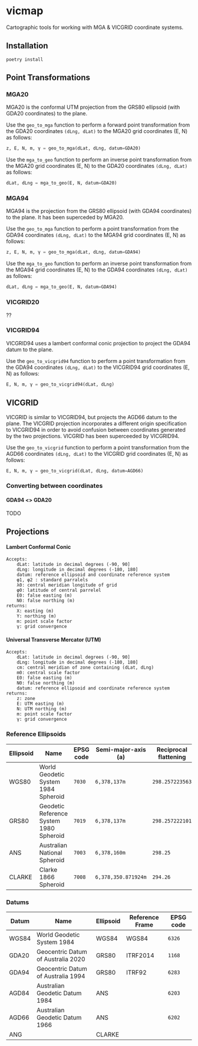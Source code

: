# vicmap
Cartographic tools for working with MGA & VICGRID coordinate systems.

## Installation
```
poetry install
```

## Point Transformations

### MGA20
MGA20 is the conformal UTM projection from the GRS80 ellipsoid (with GDA20 coordinates) to the plane.

Use the ```geo_to_mga``` function to perform a forward point transformation from the GDA20 coordinates ```(dLng, dLat)``` to the MGA20 grid coordinates (E, N) as follows:

```python
z, E, N, m, γ = geo_to_mga(dLat, dLng, datum=GDA20)
```

Use the ```mga_to_geo``` function to perform an inverse point transformation from the MGA20 grid coordinates (E, N) to the GDA20 coordinates ```(dLng, dLat)``` as follows:

```python
dLat, dLng = mga_to_geo(E, N, datum=GDA20)
```


### MGA94
MGA94 is the projection from the GRS80 ellipsoid (with GDA94 coordinates) to the plane. It has been superceded by MGA20.

Use the ```geo_to_mga``` function to perform a point transformation from the GDA94 coordinates ```(dLng, dLat)``` to the MGA94 grid coordinates (E, N) as follows:

```python
z, E, N, m, γ = geo_to_mga(dLat, dLng, datum=GDA94)
```

Use the ```mga_to_geo``` function to perform an inverse point transformation from the MGA94 grid coordinates (E, N) to the GDA94 coordinates ```(dLng, dLat)``` as follows:

```python
dLat, dLng = mga_to_geo(E, N, datum=GDA94)
```

### VICGRID20
??

### VICGRID94 

VICGRID94 uses a lambert conformal conic projection to project the GDA94 datum to the plane.

Use the ```geo_to_vicgrid94``` function to perform a point transformation from the GDA94 coordinates ```(dLng, dLat)``` to the VICGRID94 grid coordinates (E, N) as follows:

```python
E, N, m, γ = geo_to_vicgrid94(dLat, dLng)
```

## VICGRID

VICGRID is similar to VICGRID94, but projects the AGD66 datum to the plane. The VICGRID projection incorporates a different origin specification to VICGRID94 in order to avoid confusion between coordinates generated by the two projections. VICGRID has been superceeded by VICGRID94.

Use the ```geo_to_vicgrid``` function to perform a point transformation from the AGD66 coordinates ```(dLng, dLat)``` to the VICGRID grid coordinates (E, N) as follows:

```python
E, N, m, γ = geo_to_vicgrid(dLat, dLng, datum=AGD66)
```


### Converting between coordinates

#### GDA94 <> GDA20
TODO

## Projections 

#### Lambert Conformal Conic

```
Accepts:
    dLat: latitude in decimal degrees (-90, 90]
    dLng: longitude in decimal degrees (-180, 180]
    datum: reference ellipsoid and coordinate reference system
    φ1, φ2 : standard parralels 
    λ0: central meridian longitude of grid
    φ0: latitude of central parrelel
    E0: false easting (m)
    N0: false northing (m)
returns: 
    X: easting (m)
    Y: northing (m)
    m: point scale factor
    γ: grid convergence
```

#### Universal Transverse Mercator (UTM)

```
Accepts:
    dLat: latitude in decimal degrees (-90, 90]
    dLng: longitude in decimal degrees (-180, 180]
    cm: central meridian of zone containing (dLat, dLng)
    m0: central scale factor
    E0: false easting (m)
    N0: false northing (m)
    datum: reference ellipsoid and coordinate reference system
returns: 
    z: zone
    E: UTM easting (m)
    N: UTM northing (m)
    m: point scale factor
    γ: grid convergence
```


### Reference Ellipsoids

Ellipsoid | Name| EPSG code | Semi-major-axis (a) | Reciprocal flattening
------------ | ------------- | ------------ | -------- | ------------
WGS80 | World Geodetic System 1984 Spheroid | ```7030``` | ```6,378,137m``` | ```298.257223563```
GRS80 | Geodetic Reference System 1980 Spheroid |  ```7019``` | ```6,378,137m``` | ```298.257222101```
ANS  | Australian National Spheroid |  ```7003``` | ```6,378,160m``` | ```298.25```
CLARKE | Clarke 1866 Spheroid | ```7008``` | ```6,378,350.871924m``` | ```294.26```

### Datums

Datum | Name | Ellipsoid | Reference Frame | EPSG code
------|------|-----------|-----------------|-----------
WGS84 | World Geodetic System 1984 | WGS84 | WGS84 | ```6326```
GDA20 | Geocentric Datum of Australia 2020 | GRS80 | ITRF2014 | ```1168```
GDA94 | Geocentric Datum of Australia 1994 | GRS80 | ITRF92 | ```6283```
AGD84 | Australian Geodetic Datum 1984 | ANS | | ```6203```
AGD66 | Australian Geodetic Datum 1966 | ANS | | ```6202```
ANG | | CLARKE | 
